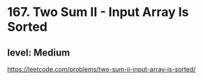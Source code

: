 # 167. Two Sum II - Input Array Is Sorted
## level: Medium

https://leetcode.com/problems/two-sum-ii-input-array-is-sorted/
